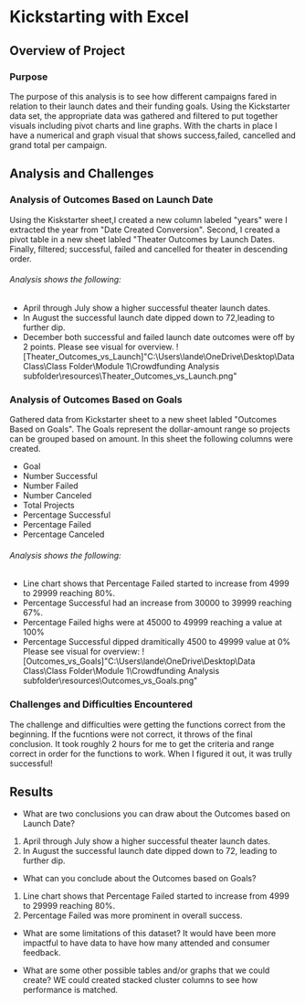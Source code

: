# Kickstarting with Excel

## Overview of Project
 
### Purpose
The purpose of this analysis is to see how different campaigns fared in relation to their launch dates and their funding goals. Using the Kickstarter data set, the appropriate data was gathered and filtered to put together visuals including pivot charts and line graphs. With the charts in place I have a numerical and graph visual that shows success,failed, cancelled and grand total per campaign. 

## Analysis and Challenges

### Analysis of Outcomes Based on Launch Date
Using the Kiskstarter sheet,I created a new column labeled "years" were I extracted the year from "Date Created Conversion". Second, I created a pivot table in a new sheet labled "Theater Outcomes by Launch Dates. Finally, filtered; successful, failed and cancelled for theater in descending order.

###### Analysis shows the following:
- April through July show a higher successful theater launch dates.
- In August the successful launch date dipped down to 72,leading to further dip.
- December both successful and failed launch date outcomes were off by 2 points.
 Please see visual for overview.
 ![Theater_Outcomes_vs_Launch]"C:\Users\lande\OneDrive\Desktop\Data Class\Class Folder\Module 1\Crowdfunding Analysis subfolder\resources\Theater_Outcomes_vs_Launch.png"

### Analysis of Outcomes Based on Goals
Gathered data from Kickstarter sheet to a new sheet labled "Outcomes Based on Goals". The Goals represent the dollar-amount range so projects can be grouped based on amount.
 In this sheet the following columns were created.
- Goal
- Number Successful
- Number Failed
- Number Canceled
- Total Projects
- Percentage Successful
- Percentage Failed
- Percentage Canceled

###### Analysis shows the following:
- Line chart shows that Percentage Failed started to increase from 4999 to 29999 reaching 80%.
- Percentage Successful had an increase from 30000 to 39999 reaching 67%.
- Percentage Failed highs were at 45000 to 49999 reaching a value at 100%
- Percentage Successful dipped dramitically 4500 to 49999 value at 0%
Please see visual for overview:
![Outcomes_vs_Goals]"C:\Users\lande\OneDrive\Desktop\Data Class\Class Folder\Module 1\Crowdfunding Analysis subfolder\resources\Outcomes_vs_Goals.png"

### Challenges and Difficulties Encountered
The challenge and difficulties were getting the functions correct from the beginning. If the fucntions were not correct, it throws of the final conclusion. It took roughly 2 hours for me to get the criteria and range correct in order for the functions to work. When I figured it out, it was trully successful! 

## Results

- What are two conclusions you can draw about the Outcomes based on Launch Date?
1. April through July show a higher successful theater launch dates.
2. In August the successful launch date dipped down to 72, leading to further dip.

- What can you conclude about the Outcomes based on Goals?
1. Line chart shows that Percentage Failed started to increase from 4999 to 29999 reaching 80%.
2. Percentage Failed was more prominent in overall success.

- What are some limitations of this dataset?
It would have been more impactful to have data to have how many attended and consumer feedback.

- What are some other possible tables and/or graphs that we could create?
WE could created stacked cluster columns to see how performance is matched.
